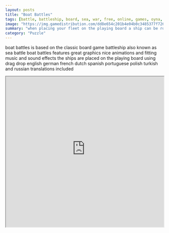 ```yaml
---
layout: posts
title: "Boat Battles"
tags: [battle, battleship, board, sea, war, free, online, games, oyna, game, free, games, play, play, games]
image: "https://img.gamedistribution.com/dd8e654c201b4e04b0c3485377f726a6.jpg"
summary: "when placing your fleet on the playing board a ship can be rotated by double clicking tapping  free online games oyna game free games play play games"
category: "Puzzle"
---
```


boat battles is based on the classic board game battleship also known as sea battle boat battles features great graphics nice animations and fitting music and sound effects the ships are placed on the playing board using drag drop english german french dutch spanish portuguese polish turkish and russian translations included

<iframe width="100%" height="480px;" src="https://html5.gamedistribution.com/dd8e654c201b4e04b0c3485377f726a6/"></iframe>